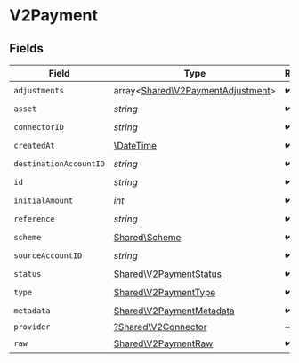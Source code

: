 # V2Payment


## Fields

| Field                                                                           | Type                                                                            | Required                                                                        | Description                                                                     | Example                                                                         |
| ------------------------------------------------------------------------------- | ------------------------------------------------------------------------------- | ------------------------------------------------------------------------------- | ------------------------------------------------------------------------------- | ------------------------------------------------------------------------------- |
| `adjustments`                                                                   | array<[Shared\V2PaymentAdjustment](../../Models/Shared/V2PaymentAdjustment.md)> | :heavy_check_mark:                                                              | N/A                                                                             |                                                                                 |
| `asset`                                                                         | *string*                                                                        | :heavy_check_mark:                                                              | N/A                                                                             | USD                                                                             |
| `connectorID`                                                                   | *string*                                                                        | :heavy_check_mark:                                                              | N/A                                                                             |                                                                                 |
| `createdAt`                                                                     | [\DateTime](https://www.php.net/manual/en/class.datetime.php)                   | :heavy_check_mark:                                                              | N/A                                                                             |                                                                                 |
| `destinationAccountID`                                                          | *string*                                                                        | :heavy_check_mark:                                                              | N/A                                                                             |                                                                                 |
| `id`                                                                            | *string*                                                                        | :heavy_check_mark:                                                              | N/A                                                                             | XXX                                                                             |
| `initialAmount`                                                                 | *int*                                                                           | :heavy_check_mark:                                                              | N/A                                                                             | 100                                                                             |
| `reference`                                                                     | *string*                                                                        | :heavy_check_mark:                                                              | N/A                                                                             |                                                                                 |
| `scheme`                                                                        | [Shared\Scheme](../../Models/Shared/Scheme.md)                                  | :heavy_check_mark:                                                              | N/A                                                                             |                                                                                 |
| `sourceAccountID`                                                               | *string*                                                                        | :heavy_check_mark:                                                              | N/A                                                                             |                                                                                 |
| `status`                                                                        | [Shared\V2PaymentStatus](../../Models/Shared/V2PaymentStatus.md)                | :heavy_check_mark:                                                              | N/A                                                                             |                                                                                 |
| `type`                                                                          | [Shared\V2PaymentType](../../Models/Shared/V2PaymentType.md)                    | :heavy_check_mark:                                                              | N/A                                                                             |                                                                                 |
| `metadata`                                                                      | [Shared\V2PaymentMetadata](../../Models/Shared/V2PaymentMetadata.md)            | :heavy_check_mark:                                                              | N/A                                                                             |                                                                                 |
| `provider`                                                                      | [?Shared\V2Connector](../../Models/Shared/V2Connector.md)                       | :heavy_minus_sign:                                                              | N/A                                                                             |                                                                                 |
| `raw`                                                                           | [Shared\V2PaymentRaw](../../Models/Shared/V2PaymentRaw.md)                      | :heavy_check_mark:                                                              | N/A                                                                             |                                                                                 |